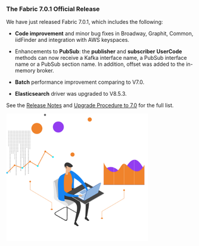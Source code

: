 ### The Fabric 7.0.1 Official Release

We have just released Fabric 7.0.1, which includes the following:

* **Code improvement** and minor bug fixes in Broadway, Graphit, Common, iidFinder and integration with AWS keyspaces.
* Enhancements to **PubSub**: the **publisher** and **subscriber** **UserCode** methods can now receive a Kafka interface name, a PubSub interface name or a PubSub section name. In addition, offset was added to the in-memory broker.

* **Batch** performance improvement comparing to V7.0.
* **Elasticsearch** driver was upgraded to V8.5.3.

See the [Release Notes](https://support.k2view.com/Academy/Release_Notes_And_Upgrade/V7.0/Fabric_Release_Notes_V7.0.1.pdf.html) and [Upgrade Procedure to 7.0](https://support.k2view.com/Academy/Release_Notes_And_Upgrade/V7.0/Fabric_Upgrade_Procedure_To_V7.0.pdf.html) for the full list.

<img src="images/img6.png" alt="image" style="zoom: 80%;" />
